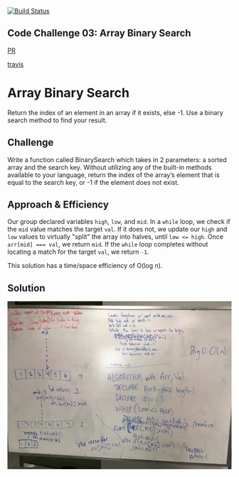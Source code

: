 [![Build Status](https://travis-ci.org/charmedsatyr-401-advanced-javascript/data-structures-and-algorithms.svg?branch=master)](https://travis-ci.org/charmedsatyr-401-advanced-javascript/data-structures-and-algorithms)

## Code Challenge 03: Array Binary Search
[PR](https://github.com/charmedsatyr-401-advanced-javascript/data-structures-and-algorithms/pull/4)

[travis](https://travis-ci.org/charmedsatyr-401-advanced-javascript/data-structures-and-algorithms)

# Array Binary Search
Return the index of an element in an array if it exists, else -1. Use a binary search method to find your result.

## Challenge
Write a function called BinarySearch which takes in 2 parameters: a sorted array and the search key. Without utilizing any of the built-in methods available to your language, return the index of the array’s element that is equal to the search key, or -1 if the element does not exist.

## Approach & Efficiency
Our group declared variables `high`, `low`, and `mid`. In a `while` loop, we check if the `mid` value matches the target `val`. If it does not, we update our `high` and `low` values to virtually "split" the array into halves, until `low <= high`. Once `arr[mid] === val`, we return `mid`. If the `while` loop completes without locating a match for the target `val`, we return `-1`.

This solution has a time/space efficiency of O(log n).

## Solution
![whiteboard](../../assets/array-binary-search-whiteboard.jpg)
